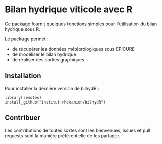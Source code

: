# Bilan hydrique viticole avec R

Ce package fournit quelques fonctions simples pour l'utilisation du bilan hydrique sous R.


Le package permet :

   * de récupérer les données météorologiques sous EPICURE
   * de modéliser le bilan hydrique
   * de réaliser des sorties graphiques

## Installation

Pour installer la dernière version de bilhydR :

```
library(remotes)
install_github("institut-rhodanien/bilhydR")
```

## Contribuer

Les contributions de toutes sortes sont les bienvenues, issues et pull requests sont la manière préférentielle de les partager.


